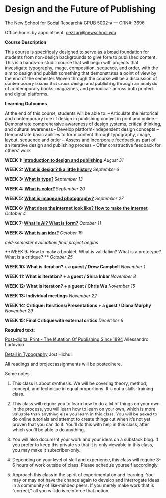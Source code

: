 # **Design and the Future of Publishing**
The New School for Social Research#
GPUB 5002-A — CRN#: 3696

Office hours by appointment: cezzarj@newschool.edu 



**Course Description**

This course is specifically designed to serve as a broad foundation for students from non-design backgrounds 
to give form to published content. This is a hands-on studio course that will begin with projects that investigate typography, image, composition, sequence, and order, with the aim to design and publish something that demonstrates a point of view by the end of the semester. Woven through the course will be a discussion of contemporary issues that cross design and publishing through an analysis of contemporary books, magazines, and periodicals across both printed and digital platforms.


**Learning Outcomes**

At the end of this course, students will be able to:
– Articulate the historical and contemporary role of design in publishing content in print and online
– Demonstrate comprehensive awareness of design systems, critical thinking, and cultural awareness
– Develop platform-independent design concepts
– Demonstrate basic abilities to form content through typography, image, layout, sequence and order
– Assess and incorporate feedback as part of an iterative design and publishing process
– Offer constructive feedback for others’ work


**WEEK 1: [Introduction to design and publishing](https://github.com/juliettecezzar/dfp-f22/wiki/WEEK-01:-Introduction-to-design-and-publishing)** _August 31_

**WEEK 2: [What is design? & a little history](https://github.com/juliettecezzar/dfp-f22/wiki/WEEK-2:-What-is-publishing%3F-&-a-little-history)** _September 6_ 

**WEEK 3: [What is type?](https://github.com/juliettecezzar/dfp-f22/wiki/WEEK-3:-Typography)**  _September 13_

**WEEK 4: [What is color?](https://github.com/juliettecezzar/dfp-f22/wiki/WEEK-4:-Color)** _September 20_

**WEEK 5: [What is image and photography?](https://github.com/juliettecezzar/dfp-f22/wiki/Week-5:-What-is-image-and-photography%3F)** _September 27_

**WEEK 6: [What does the internet look like? How to make the internet](https://github.com/juliettecezzar/dfp-f22/wiki/WEEK-6:-What-does-the-internet-look-like%3F-How-to-make-the-internet)** _October 4_

**WEEK 7: [What is AI? What is form?](https://github.com/juliettecezzar/dfp-f22/wiki/WEEK-7:-What-is-AI%3F-What-is-form%3F)** _October 11_

**WEEK 8: [What is an idea?](https://github.com/juliettecezzar/dfp-f22/wiki/Week-8:-What-is-an-idea%3F)** _October 19_

_mid-semester evaluation: final project begins_

**WEEK 9: How to make a booklet, What is validation? What is a prototype? What is a critique? ** _October 25_ 

**WEEK 10: What is iteration? + a guest / Drew Campbell** _November 1_

**WEEK 11: What is iteration? + a guest / Shira Inbar** _November 8_

**WEEK 12: What is iteration? + a guest / Chris Wu** _November 15_

**WEEK 13: Individual meetings** _November 22_

**WEEK 14: Critique: Iterations/Presentations + a guest / Diana Murphy** _November 29_

**WEEK 15: Final Critique with external critics** _December 6_


**Required text:**

[Post-digital Print - The Mutation Of Publishing Since 1894](http://postdigitalprint.org/) Allessandro Ludovico

[Detail in Typography](https://www.dropbox.com/s/x5l9l4g0jmjbsmo/hochuli_detail_in_typography.pdf?dl=0) Jost Hichuli

All readings and project assignments will be posted here.


Some notes. 

1) This class is about synthesis. We will be covering theory, method, concept, and technique in equal proportions.
It is not a skills-training class.   

2) This class will require you to learn how to do a lot of things on your own. In the process, you will learn how to learn on your own, which is more valuable than anything else you learn in this class. You will be asked to do online tutorials and attempt to create things out when it’s not yet proven that you can do it. You’ll do this with help in this class, after which you’ll be able to do anything.

3) You will also document your work and your ideas on a substack blog. If you prefer to keep this private so that it is only viewable in this class, you may make it subscriber-only.

4) Depending on your level of skill and experience, this class will require 3-6 hours of work outside of class. Please schedule yourself accordingly.

5) Approach this class in the spirit of experimentation and learning. You may or may not have the chance again to develop and interrogate ideas in a community of like-minded peers. If you merely make work that is “correct,” all you will do is reinforce that notion.
